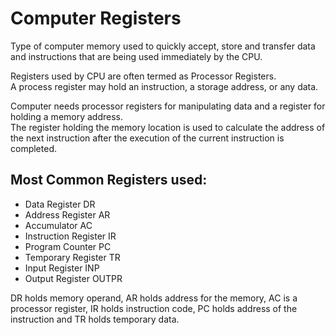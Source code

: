 # Computer Registers
Type of computer memory used to quickly accept, store and transfer data and instructions that are being used immediately by the CPU. </br>

Registers used by CPU are often termed as Processor Registers. </br>A process register may hold an instruction, a storage address, or any data.

Computer needs processor registers for manipulating data and a register for holding a memory address. </br>
The register holding the memory location is used to calculate the address of the next instruction after the execution of the current instruction is completed.

## Most Common Registers used:
- Data Register DR
- Address Register AR 
- Accumulator AC
- Instruction Register IR
- Program Counter PC
- Temporary Register TR
- Input Register INP
- Output Register OUTPR

DR holds memory operand, AR holds address for the memory, AC is a processor register, IR holds instruction code, PC holds address of the instruction and TR holds temporary data.
